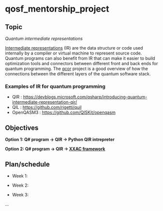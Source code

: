 # qosf_mentorship_project

## Topic

_Quantum intermediate representations_

[Intermediate representations](https://en.wikipedia.org/wiki/Intermediate_representation) (IR) are the data structure or code used internally by a compiler or virtual machine to represent source code.
Quantum programs can also benefit from IR that can make it easier to build optimization tools and connectors between different front and back ends for quantum programming.
The [qcor](https://qcor.ornl.gov/) project is a good overview of how the connections between the different layers of the quantum software stack.

### Examples of IR for quantum programming
- QIR : https://devblogs.microsoft.com/qsharp/introducing-quantum-intermediate-representation-qir/
- QIL : https://github.com/rigetti/quil
- OpenQASM3 : https://github.com/QISKit/openqasm

## Objectives

**Option 1: Q# program -> QIR -> Python QIR intrepreter**

**Option 2: Q# program -> QIR -> [XXAC framework](https://github.com/eclipse/xacc)**


## Plan/schedule

- Week 1:

- Week 2:

- Week 3:

...
